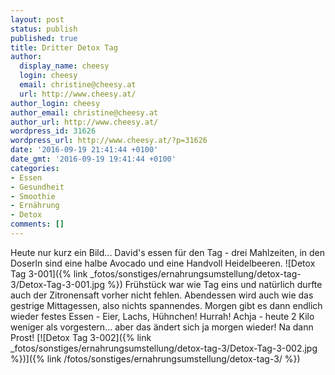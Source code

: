 ```yaml
---
layout: post
status: publish
published: true
title: Dritter Detox Tag
author:
  display_name: cheesy
  login: cheesy
  email: christine@cheesy.at
  url: http://www.cheesy.at/
author_login: cheesy
author_email: christine@cheesy.at
author_url: http://www.cheesy.at/
wordpress_id: 31626
wordpress_url: http://www.cheesy.at/?p=31626
date: '2016-09-19 21:41:44 +0100'
date_gmt: '2016-09-19 19:41:44 +0100'
categories:
- Essen
- Gesundheit
- Smoothie
- Ernährung
- Detox
comments: []
---
```

Heute nur kurz ein Bild... David's essen für den Tag - drei Mahlzeiten, in den Doserln sind eine halbe Avocado und eine Handvoll Heidelbeeren.
![Detox Tag 3-001]({% link _fotos/sonstiges/ernahrungsumstellung/detox-tag-3/Detox-Tag-3-001.jpg %})
Frühstück war wie Tag eins und natürlich durfte auch der Zitronensaft vorher nicht fehlen. Abendessen wird auch wie das gestrige Mittagessen, also nichts spannendes. Morgen gibt es dann endlich wieder festes Essen - Eier, Lachs, Hühnchen! Hurrah!
Achja - heute 2 Kilo weniger als vorgestern... aber das ändert sich ja morgen wieder!
Na dann Prost!
[![Detox Tag 3-002]({% link _fotos/sonstiges/ernahrungsumstellung/detox-tag-3/Detox-Tag-3-002.jpg %})]({% link /fotos/sonstiges/ernahrungsumstellung/detox-tag-3/ %})
